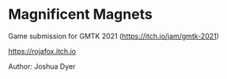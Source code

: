 # Magnificent Magnets
Game submission for GMTK 2021 (https://itch.io/jam/gmtk-2021)

https://rojafox.itch.io

Author: Joshua Dyer
